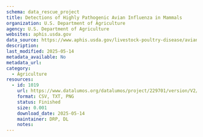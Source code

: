 ```yaml
---
schema: data_rescue_project 
title: Detections of Highly Pathogenic Avian Influenza in Mammals
organization: U.S. Department of Agriculture
agency: U.S. Department of Agriculture
websites: aphis.usda.gov
data_source: https://www.aphis.usda.gov/livestock-poultry-disease/avian/avian-influenza/hpai-detections/mammals
description: 
last_modified: 2025-05-14
metadata_available: No
metadata_url: 
category:
  - Agriculture 
resources:
  - id: 1019
    url: https://www.datalumos.org/datalumos/project/229701/version/V2/view
    format: CSV, TXT, PNG
    status: Finished
    size: 0.001
    download_date: 2025-05-14
    maintainer: DRP, DL
    notes: 
---
```

